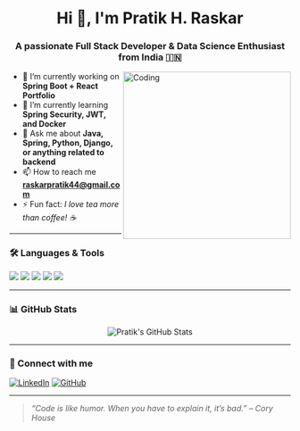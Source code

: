 <h1 align="center">Hi 👋, I'm Pratik H. Raskar</h1>
<h3 align="center">A passionate Full Stack Developer & Data Science Enthusiast from India 🇮🇳</h3>

<img align="right" alt="Coding" width="300" src="https://cdn.dribbble.com/users/1162077/screenshots/3848914/programmer.gif" />

- 🔭 I’m currently working on **Spring Boot + React Portfolio**
- 🌱 I’m currently learning **Spring Security, JWT, and Docker**
- 💬 Ask me about **Java, Spring, Python, Django, or anything related to backend**
- 📫 How to reach me **raskarpratik44@gmail.com**
- ⚡ Fun fact: *I love tea more than coffee! ☕*

---

### 🛠️ Languages & Tools
<p>
  <img src="https://img.shields.io/badge/Java-%23ED8B00.svg?style=for-the-badge&logo=java&logoColor=white"/>
  <img src="https://img.shields.io/badge/SpringBoot-%236DB33F.svg?style=for-the-badge&logo=springboot&logoColor=white"/>
  <img src="https://img.shields.io/badge/Python-%2314354C.svg?style=for-the-badge&logo=python&logoColor=white"/>
  <img src="https://img.shields.io/badge/Django-%23092E20.svg?style=for-the-badge&logo=django&logoColor=white"/>
  <img src="https://img.shields.io/badge/PostgreSQL-%23336791.svg?style=for-the-badge&logo=postgresql&logoColor=white"/>
</p>

---

### 📊 GitHub Stats

<p align="center">
  <img src="https://github-readme-stats.vercel.app/api?username=pratikraskar45&show_icons=true&theme=radical" alt="Pratik's GitHub Stats" />
</p>

---

### 🔗 Connect with me

[![LinkedIn](https://img.shields.io/badge/LinkedIn-blue?style=flat&logo=linkedin&logoColor=white)]([https://linkedin.com/in/pratikraskar45](https://www.linkedin.com/in/pratik-raskar-4b22b71a3/))  
[![GitHub](https://img.shields.io/badge/GitHub-black?style=flat&logo=github&logoColor=white)](https://github.com/pratikraskar45)

---

> *“Code is like humor. When you have to explain it, it’s bad.” – Cory House*


